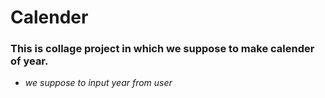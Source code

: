 # Calender

### This is collage project in which we suppose to make calender of year.
* *we suppose to input year from user*  
